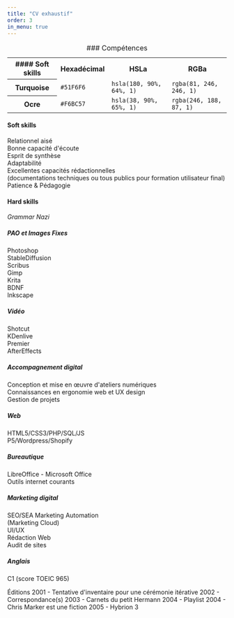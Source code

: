 ```yaml
---
title: "CV exhaustif"
order: 3
in_menu: true
---
```

<table>
  <caption>
### Compétences
  </caption>
   <tbody>
    <tr>
      <th scope="col">#### Soft skills</th>
      <th scope="col">Hexadécimal</th>
      <th scope="col">HSLa</th>
      <th scope="col">RGBa</th>
    </tr>
    <tr>
      <th scope="row">Turquoise</th>
      <td><code>#51F6F6</code></td>
      <td><code>hsla(180, 90%, 64%, 1)</code></td>
      <td><code>rgba(81, 246, 246, 1)</code></td>
    </tr>
    <tr>
      <th scope="row">Ocre</th>
      <td><code>#F6BC57</code></td>
      <td><code>hsla(38, 90%, 65%, 1)</code></td>
      <td><code>rgba(246, 188, 87, 1)</code></td>
    </tr>
  </tbody>
</table>


#### Soft skills
Relationnel aisé  
Bonne capacité d'écoute  
Esprit de synthèse  
Adaptabilité  
Excellentes capacités rédactionnelles  
(documentations techniques ou tous publics pour formation utilisateur final)  
Patience & Pédagogie  
#### Hard skills
_Grammar Nazi_  
##### PAO et Images Fixes
Photoshop  
StableDiffusion  
Scribus  
Gimp  
Krita  
BDNF  
Inkscape  
##### Vidéo
Shotcut  
KDenlive  
Premier  
AfterEffects  
##### Accompagnement digital
Conception et mise en œuvre d'ateliers numériques  
Connaissances en ergonomie web et UX design  
Gestion de projets  
##### Web 
HTML5/CSS3/PHP/SQL/JS  
P5/Wordpress/Shopify  
##### Bureautique
LibreOffice - Microsoft Office  
Outils internet courants 
##### Marketing digital
SEO/SEA
Marketing Automation  
(Marketing Cloud)  
UI/UX  
Rédaction Web  
Audit de sites  
##### Anglais
C1 (score TOEIC 965) 




Éditions
2001 - Tentative d'inventaire pour une cérémonie itérative
2002 - Correspondance(s)
2003 - Carnets du petit Hermann
2004 - Playlist
2004 - Chris Marker est une fiction
2005 - Hybrion 3 